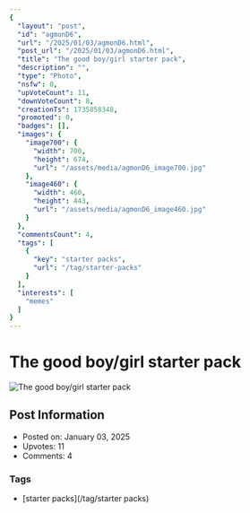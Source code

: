 ```yaml
---
{
  "layout": "post",
  "id": "agmonD6",
  "url": "/2025/01/03/agmonD6.html",
  "post_url": "/2025/01/03/agmonD6.html",
  "title": "The good boy/girl starter pack",
  "description": "",
  "type": "Photo",
  "nsfw": 0,
  "upVoteCount": 11,
  "downVoteCount": 8,
  "creationTs": 1735858348,
  "promoted": 0,
  "badges": [],
  "images": {
    "image700": {
      "width": 700,
      "height": 674,
      "url": "/assets/media/agmonD6_image700.jpg"
    },
    "image460": {
      "width": 460,
      "height": 443,
      "url": "/assets/media/agmonD6_image460.jpg"
    }
  },
  "commentsCount": 4,
  "tags": [
    {
      "key": "starter packs",
      "url": "/tag/starter-packs"
    }
  ],
  "interests": [
    "memes"
  ]
}
---
```


# The good boy/girl starter pack

![The good boy/girl starter pack](/assets/media/agmonD6_image700.jpg)

## Post Information

- Posted on: January 03, 2025
- Upvotes: 11
- Comments: 4

### Tags

- [starter packs](/tag/starter packs)
